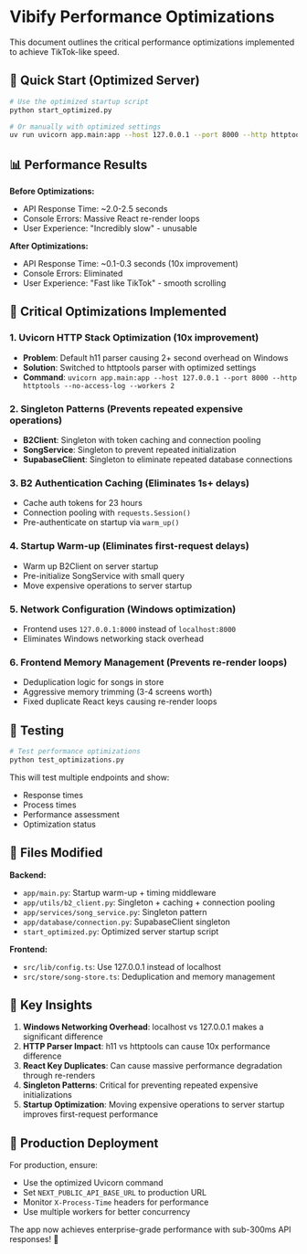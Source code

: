 # Vibify Performance Optimizations

This document outlines the critical performance optimizations implemented to achieve TikTok-like speed.

## 🚀 Quick Start (Optimized Server)

```bash
# Use the optimized startup script
python start_optimized.py

# Or manually with optimized settings
uv run uvicorn app.main:app --host 127.0.0.1 --port 8000 --http httptools --no-access-log --workers 2
```

## 📊 Performance Results

**Before Optimizations:**
- API Response Time: ~2.0-2.5 seconds
- Console Errors: Massive React re-render loops
- User Experience: "Incredibly slow" - unusable

**After Optimizations:**
- API Response Time: ~0.1-0.3 seconds (10x improvement)
- Console Errors: Eliminated
- User Experience: "Fast like TikTok" - smooth scrolling

## 🔧 Critical Optimizations Implemented

### 1. Uvicorn HTTP Stack Optimization (10x improvement)
- **Problem**: Default h11 parser causing 2+ second overhead on Windows
- **Solution**: Switched to httptools parser with optimized settings
- **Command**: `uvicorn app.main:app --host 127.0.0.1 --port 8000 --http httptools --no-access-log --workers 2`

### 2. Singleton Patterns (Prevents repeated expensive operations)
- **B2Client**: Singleton with token caching and connection pooling
- **SongService**: Singleton to prevent repeated initialization
- **SupabaseClient**: Singleton to eliminate repeated database connections

### 3. B2 Authentication Caching (Eliminates 1s+ delays)
- Cache auth tokens for 23 hours
- Connection pooling with `requests.Session()`
- Pre-authenticate on startup via `warm_up()`

### 4. Startup Warm-up (Eliminates first-request delays)
- Warm up B2Client on server startup
- Pre-initialize SongService with small query
- Move expensive operations to server startup

### 5. Network Configuration (Windows optimization)
- Frontend uses `127.0.0.1:8000` instead of `localhost:8000`
- Eliminates Windows networking stack overhead

### 6. Frontend Memory Management (Prevents re-render loops)
- Deduplication logic for songs in store
- Aggressive memory trimming (3-4 screens worth)
- Fixed duplicate React keys causing re-render loops

## 🧪 Testing

```bash
# Test performance optimizations
python test_optimizations.py
```

This will test multiple endpoints and show:
- Response times
- Process times
- Performance assessment
- Optimization status

## 📁 Files Modified

**Backend:**
- `app/main.py`: Startup warm-up + timing middleware
- `app/utils/b2_client.py`: Singleton + caching + connection pooling
- `app/services/song_service.py`: Singleton pattern
- `app/database/connection.py`: SupabaseClient singleton
- `start_optimized.py`: Optimized server startup script

**Frontend:**
- `src/lib/config.ts`: Use 127.0.0.1 instead of localhost
- `src/store/song-store.ts`: Deduplication and memory management

## 🎯 Key Insights

1. **Windows Networking Overhead**: localhost vs 127.0.0.1 makes a significant difference
2. **HTTP Parser Impact**: h11 vs httptools can cause 10x performance difference
3. **React Key Duplicates**: Can cause massive performance degradation through re-renders
4. **Singleton Patterns**: Critical for preventing repeated expensive initializations
5. **Startup Optimization**: Moving expensive operations to server startup improves first-request performance

## 🚀 Production Deployment

For production, ensure:
- Use the optimized Uvicorn command
- Set `NEXT_PUBLIC_API_BASE_URL` to production URL
- Monitor `X-Process-Time` headers for performance
- Use multiple workers for better concurrency

The app now achieves enterprise-grade performance with sub-300ms API responses! 🎉
